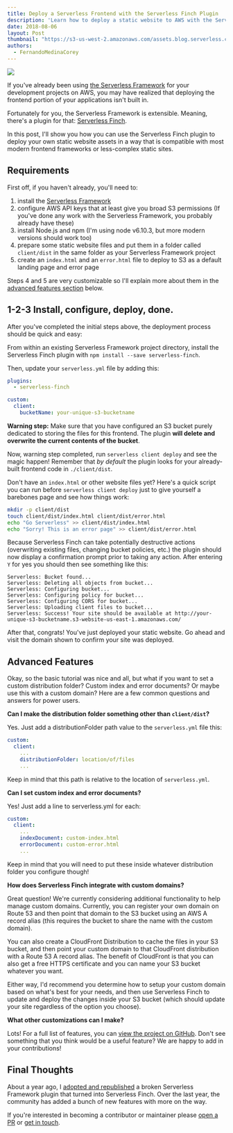 ```yaml
---
title: Deploy a Serverless Frontend with the Serverless Finch Plugin
description: 'Learn how to deploy a static website to AWS with the Serverless Finch Plugin.'
date: 2018-08-06
layout: Post
thumbnail: "https://s3-us-west-2.amazonaws.com/assets.blog.serverless.com/serverless-fich-plugin/serverless-finch-thumb.png"
authors:
  - FernandoMedinaCorey
---
```


<img src="https://s3-us-west-2.amazonaws.com/assets.blog.serverless.com/serverless-fich-plugin/serverless-finch-plugin.jpg">

If you've already been using [the Serverless Framework](https://serverless.com/framework/) for your development projects on AWS, you may have realized that deploying the frontend portion of your applications isn't built in. 

Fortunately for you, the Serverless Framework is extensible. Meaning, there's a plugin for that: [Serverless Finch](https://github.com/fernando-mc/serverless-finch).

In this post, I'll show you how you can use the Serverless Finch plugin to deploy your own static website assets in a way that is compatible with most modern frontend frameworks or less-complex static sites.

## Requirements

First off, if you haven't already, you'll need to:

1. install the [Serverless Framework](https://serverless.com)
2. configure AWS API keys that at least give you broad S3 permissions (If you've done any work with the Serverless Framework, you probably already have these) 
3. install Node.js and npm (I'm using node v6.10.3, but more modern versions should work too)
4. prepare some static website files and put them in a folder called `client/dist` in the same folder as your Serverless Framework project
5. create an `index.html` and an `error.html` file to deploy to S3 as a default landing page and error page

Steps 4 and 5 are very customizable so I'll explain more about them in the [advanced features section](#advanced-features) below.

## 1-2-3 Install, configure, deploy, done.

After you've completed the initial steps above, the deployment process should be quick and easy:

From within an existing Serverless Framework project directory, install the Serverless Finch plugin with `npm install --save serverless-finch`.

Then, update your `serverless.yml` file by adding this: 

```yaml
plugins:
  - serverless-finch

custom:
  client:
    bucketName: your-unique-s3-bucketname
```

**Warning step:** Make sure that you have configured an S3 bucket purely dedicated to storing the files for this frontend. The plugin **will delete and overwrite the current contents of the bucket**.

Now, warning step completed, run `serverless client deploy` and see the magic happen! Remember that _by default_ the plugin looks for your already-built frontend code in `./client/dist`.

Don't have an `index.html` or other website files yet? Here's a quick script you can run before `serverless client deploy` just to give yourself a barebones page and see how things work: 

```bash
mkdir -p client/dist
touch client/dist/index.html client/dist/error.html
echo "Go Serverless" >> client/dist/index.html
echo "Sorry! This is an error page" >> client/dist/error.html
```

Because Serverless Finch can take potentially destructive actions (overwriting existing files, changing bucket policies, etc.) the plugin should now display a confirmation prompt prior to taking any action. After entering `Y` for yes you should then see something like this:

```Serverless: Looking for bucket...
Serverless: Bucket found...
Serverless: Deleting all objects from bucket...
Serverless: Configuring bucket...
Serverless: Configuring policy for bucket...
Serverless: Configuring CORS for bucket...
Serverless: Uploading client files to bucket...
Serverless: Success! Your site should be available at http://your-unique-s3-bucketname.s3-website-us-east-1.amazonaws.com/
```

After that, congrats! You've just deployed your static website. Go ahead and visit the domain shown to confirm your site was deployed.

## Advanced Features

Okay, so the basic tutorial was nice and all, but what if you want to set a custom distribution folder? Custom index and error documents? Or maybe use this with a custom domain? Here are a few common questions and answers for power users.

**Can I make the distribution folder something other than `client/dist`?**

Yes. Just add a distributionFolder path value to the `serverless.yml` file this:

```yaml
custom:
  client:
    ...
    distributionFolder: location/of/files
    ...
```

Keep in mind that this path is relative to the location of `serverless.yml`.

**Can I set custom index and error documents?**

Yes! Just add a line to serverless.yml for each: 

```yaml
custom:
  client:
    ...
    indexDocument: custom-index.html
    errorDocument: custom-error.html
    ...
```

Keep in mind that you will need to put these inside whatever distribution folder you configure though!

**How does Serverless Finch integrate with custom domains?**

Great question! We're currently considering additional functionality to help manage custom domains. Currently, you can register your own domain on Route 53 and then point that domain to the S3 bucket using an AWS A record alias (this requires the bucket to share the name with the custom domain). 

You can also create a CloudFront Distribution to cache the files in your S3 bucket, and then point your custom domain to that CloudFront distribution with a Route 53 A record alias. The benefit of CloudFront is that you can also get a free HTTPS certificate and you can name your S3 bucket whatever you want.

Either way, I'd recommend you determine how to setup your custom domain based on what's best for your needs, and then use Serverless Finch to update and deploy the changes inside your S3 bucket (which should update your site regardless of the option you choose).

**What other customizations can I make?**

Lots! For a full list of features, you can [view the project on GitHub](https://github.com/fernando-mc/serverless-finch#configuration-parameters). Don't see something that you think would be a useful feature? We are happy to add in your contributions! 

## Final Thoughts

About a year ago, I [adopted and republished](https://www.fernandomc.com/posts/publishing-serverless-finch/) a broken Serverless Framework plugin that turned into Serverless Finch. Over the last year, the community has added a bunch of new features with more on the way.

If you're interested in becoming a contributor or maintainer please [open a PR](https://github.com/fernando-mc/serverless-finch) or [get in touch](https://www.fernandomc.com/contact/).
